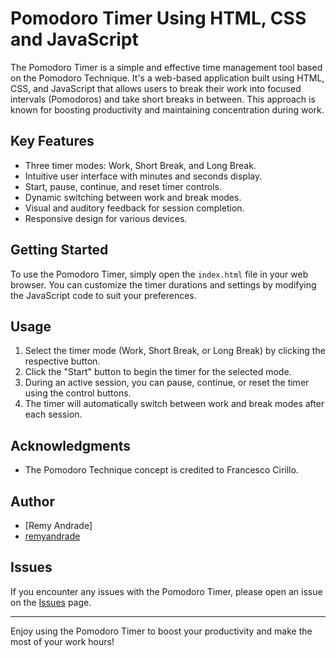 # Pomodoro Timer Using HTML, CSS and JavaScript

The Pomodoro Timer is a simple and effective time management tool based on the Pomodoro Technique. It's a web-based application built using HTML, CSS, and JavaScript that allows users to break their work into focused intervals (Pomodoros) and take short breaks in between. This approach is known for boosting productivity and maintaining concentration during work.

## Key Features

- Three timer modes: Work, Short Break, and Long Break.
- Intuitive user interface with minutes and seconds display.
- Start, pause, continue, and reset timer controls.
- Dynamic switching between work and break modes.
- Visual and auditory feedback for session completion.
- Responsive design for various devices.

## Getting Started

To use the Pomodoro Timer, simply open the `index.html` file in your web browser. You can customize the timer durations and settings by modifying the JavaScript code to suit your preferences.

## Usage

1. Select the timer mode (Work, Short Break, or Long Break) by clicking the respective button.
2. Click the "Start" button to begin the timer for the selected mode.
3. During an active session, you can pause, continue, or reset the timer using the control buttons.
4. The timer will automatically switch between work and break modes after each session.

## Acknowledgments

- The Pomodoro Technique concept is credited to Francesco Cirillo.

## Author

- [Remy Andrade]
- [remyandrade](https://github.com/remyandrade)


## Issues

If you encounter any issues with the Pomodoro Timer, please open an issue on the [Issues](https://github.com/remyandrade/pomodoro-timer/issues) page.

---

Enjoy using the Pomodoro Timer to boost your productivity and make the most of your work hours!

